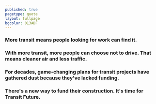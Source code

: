 ```yaml
---
published: true
pagetype: quote
layout: fullpage
bgcolor: 013ADF
---
```


### More transit means people looking for work can find it. 

### With more transit, more people can choose not to drive. That means cleaner air and less traffic. 


### For decades, game-changing plans for transit projects have gathered dust because they've lacked funding.

### There's a new way to fund their construction. It's time for Transit Future.